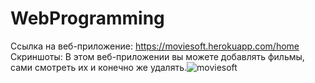 # WebProgramming
Ссылка на веб-приложение: https://moviesoft.herokuapp.com/home
Скриншоты:
В этом веб-приложении вы можете добавлять фильмы, сами
смотреть их и конечно же удалять.![moviesoft](https://user-images.githubusercontent.com/84037263/157815299-d5a2f279-0113-4ccd-88b4-feedca778324.png)

